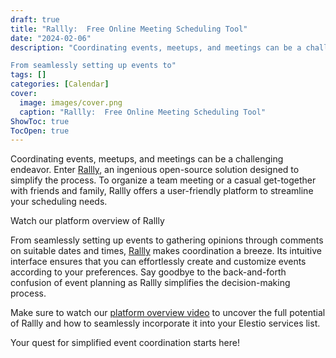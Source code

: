 ```yaml
---
draft: true
title: "Rallly:  Free Online Meeting Scheduling Tool"
date: "2024-02-06"
description: "Coordinating events, meetups, and meetings can be a challenging endeavor. Enter Rallly, an ingenious open-source solution designed to simplify the process. To organize a team meeting or a casual get-together with friends and family, Rallly offers a user-friendly platform to streamline your scheduling needs.

From seamlessly setting up events to"
tags: []
categories: [Calendar]
cover:
  image: images/cover.png
  caption: "Rallly:  Free Online Meeting Scheduling Tool"
ShowToc: true
TocOpen: true
---
```



Coordinating events, meetups, and meetings can be a challenging endeavor. Enter [Rallly](https://elest.io/open-source/rallly?ref=blog.elest.io), an ingenious open\-source solution designed to simplify the process. To organize a team meeting or a casual get\-together with friends and family, Rallly offers a user\-friendly platform to streamline your scheduling needs.



Watch our platform overview of Rallly



From seamlessly setting up events to gathering opinions through comments on suitable dates and times, [Rallly](https://elest.io/open-source/rallly?ref=blog.elest.io) makes coordination a breeze. Its intuitive interface ensures that you can effortlessly create and customize events according to your preferences. Say goodbye to the back\-and\-forth confusion of event planning as Rallly simplifies the decision\-making process.

Make sure to watch our [platform overview video](https://youtu.be/hWO4gxntyEw?ref=blog.elest.io) to uncover the full potential of Rallly and how to seamlessly incorporate it into your Elestio services list. 

Your quest for simplified event coordination starts here!



